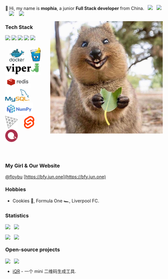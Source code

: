 👋 Hi, my name is **mophia**, a junior **Full Stack developer** from China. &nbsp;&nbsp;[![](https://img.shields.io/badge/-Douban-brightgreen?style=flat-square)](https://www.douban.com/people/moph/) &nbsp;&nbsp;[![](https://img.shields.io/badge/-Bilibili-pink?style=flat-square)](https://space.bilibili.com/688435320/) &nbsp;&nbsp; [![](https://img.shields.io/badge/-Telegram-blue?style=flat-square)](https://t.me/mophias) &nbsp;&nbsp; <img src="https://wakatime.com/badge/user/86cbdefc-fb69-4fd8-a1de-11289c6386aa.svg"/>

<img align="right" alt="Quokka" src="img/quokka.jpg" width="360" />

### Tech Stack

[![](https://img.shields.io/badge/Python-3776AB?style=flat-square&logo=python&logoColor=white)](https://python.org)
[![](https://img.shields.io/badge/Go-1E90FF?style=flat-square&logo=go&logoColor=white)](https://go.dev)
[![](https://img.shields.io/badge/-JavaScript-red?style=flat-square&logo=javascript&logoColor=white)](https://javascript.info)
[![](https://img.shields.io/badge/Vue-4FC08D?style=flat-square&logo=Vue.js&logoColor=white)](https://reactjs.org)
[![](https://img.shields.io/badge/React-61DAFB?style=flat-square&logo=react&logoColor=white)](https://vuejs.org)

<h5>
  &nbsp;&nbsp;&nbsp;
  <a href="https://docker.com/" target="_blank"><img src="img/docker.svg" alt="Docker" height="40"></a> &nbsp;&nbsp;&nbsp;&nbsp;
  <a href="https://gin-gonic.com/" target="_blank"><img src="img/gin.png" alt="Gin" height="45"></a> &nbsp;&nbsp;&nbsp;&nbsp;
  <a href="https://github.com/spf13/viper" target="_blank"><img src="img/viper.png" alt="viper" height="40"/></a>  &nbsp;&nbsp;&nbsp;
  <a href="https://redis.io" target="_blank"><img src="img/redis.svg" alt="Redis" height="40"></a> &nbsp;&nbsp;&nbsp;
  <a href="https://mysql.com" target="_blank"><img src="img/mysql.svg" alt="MySQL" height="40"></a> &nbsp;&nbsp;&nbsp;
  <a href="https://numpy.org" target="_blank"><img src="img/numpy.svg" alt="Numpy" height="40"></a> &nbsp;&nbsp;&nbsp;
  <a href="https://threejs.org" target="_blank"><img src="img/threejs.png" alt="threejs" height="40"/></a> &nbsp;&nbsp;&nbsp;&nbsp;
  <a href="https://svelte.dev" target="_blank"><img src="img/svelte.svg" alt="sveltejs" height="40"/></a> &nbsp;&nbsp;&nbsp;&nbsp;
  <a href="https://echarts.apache.org" target="_blank"><img src="img/echarts.png" alt="echarts" height="40"/></a>  &nbsp;&nbsp;&nbsp;&nbsp;
</h5>
<br />

### My Girl & Our Website

[@floybu](https://github.com/floybu)   [https://bfy.jun.one](https://bfy.jun.one)

### Hobbies

- Cookies 🍪, Formula One 🏎️, Liverpool FC.

### Statistics

<p align="left">
  <img align="center" src="https://github-readme-stats.vercel.app/api?username=mophia&count_private=true&show_icons=true&include_all_commits=true&hide_border=true&hide_title=true" width="50%"/>&nbsp;&nbsp;
  <img align="center" src="https://github-readme-stats.vercel.app/api/top-langs/?username=mophia&langs_count=10&hide_title=true&hide_border=true&layout=compact&hide=GLSL,Roff" width="45%" />
</p>

<p align="left">
  <img align="center" src="https://github-readme-stats.vercel.app/api/wakatime?username=bingo&layout=compact&hide_title=true&hide_border=true&langs_count=7&hide=Markdown,JSON,YAML,Gitignore%20file,XML,Toml,Git%20Config" width="50%" />&nbsp;&nbsp;
  <a href="https://leetcode-cn.com/u/Gophist/"><img align="center" src="https://stats.justsong.cn/api/leetcode?username=gophist&cn=true" width="45%" /></a>
</p>

### Open-source projects

<p align="left">
  <a href="https://github.com/mophia/Mophia.com"><img align="center" src="https://github-readme-stats.vercel.app/api/pin/?username=mophia&repo=Mophia.com" width="46%" /></a>&nbsp;&nbsp;
  <a href="https://github.com/mophia/three.bingo"><img align="center" src="https://github-readme-stats.vercel.app/api/pin/?username=mophia&repo=three.bingo" width="46%" /></a>
</p>

- [iQR](https://github.com/xext/iQR) - 一个 mini 二维码生成工具.
